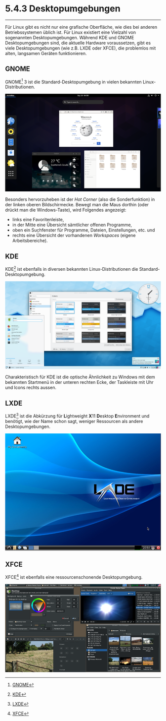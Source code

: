 # 5.4.3 Desktopumgebungen
---

Für Linux gibt es nicht nur eine grafische Oberfläche, wie dies bei anderen Betriebssystemen üblich ist. Für Linux existiert eine Vielzahl von sogenannten Desktopumgebungen. Während KDE und GNOME Desktopumgebungen sind, die aktuelle Hardware voraussetzen, gibt es viele Desktopumgebungen (wie z.B. LXDE oder XFCE), die problemlos mit alten, langsamen Geräten funktionieren.


## GNOME
GNOME[^1] 3 ist die Standard-Desktopumgebung in vielen bekannten Linux-Distributionen.

![GNOME-Desktopumgebung ©](./gnome.png)

Besonders hervorzuheben ist der *Hot Corner* (also die Sonderfunktion) in der linken oberen Bildschirmecke. Bewegt man die Maus dorthin (oder drückt man die Windows-Taste), wird Folgendes angezeigt:

- links eine Favoritenleiste,
- in der Mitte eine Übersicht sämtlicher offenen Programme,
- oben ein Suchfenster für Programme, Dateien, Einstellungen, etc. und
- rechts eine Übersicht der vorhandenen *Workspaces* (eigene Arbeitsbereiche).


## KDE
KDE[^2] ist ebenfalls in diversen bekannten Linux-Distributionen die Standard-Desktopumgebung.

![KDE-Desktopumgebung ©](./kde.png)

Charakteristisch für KDE ist die optische Ähnlichkeit zu Windows mit dem bekannten Startmenü in der unteren rechten Ecke, der Taskleiste mit Uhr und Icons rechts aussen.


## LXDE
LXDE[^3] ist die Abkürzung für **L**ightweight **X**11 **D**esktop **E**nvironment und benötigt, wie der Name schon sagt, weniger Ressourcen als andere Desktopumgebungen.

![LXDE-Desktopumgebung ©](./lxde.png)


## XFCE
XFCE[^4] ist ebenfalls eine ressourcenschonende Desktopumgebung.

![XFCE-Desktopumgebung ©](./xfce.png)



[^1]: [GNOME](https://gnome.org/)
[^2]: [KDE](https://kde.org/)
[^3]: [LXDE](https://lxde.org/)
[^4]: [XFCE](https://xfce.org/)
